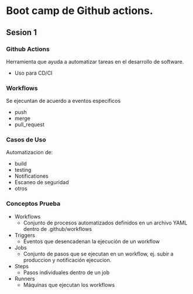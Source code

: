 # Boot camp de Github actions.

## Sesion 1

### Github Actions

Herramienta que ayuda a automatizar tareas en el desarrollo de software.
- Uso para CD/CI

### Workflows

Se ejecuntan de acuerdo a eventos especificos
- push
- merge
- pull_request

### Casos de Uso

Automatizacion de:

- build
- testing
- Notificationes
- Escaneo de seguridad
- otros

### Conceptos Prueba

- Workflows
  - Conjunto de procesos automatizados definidos en un archivo YAML dentro de .github/workflows
- Triggers
  - Eventos que desencadenan la ejecución de un workflow
- Jobs
  - Conjunto de pasos que se ejecutan en un workflow, ej. subir a produccion y notificación ejecucion.
- Steps
  - Pasos individuales dentro de un job
- Runners
  - Máquinas que ejecutan los workflows
